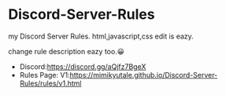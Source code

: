 # Discord-Server-Rules
my Discord Server Rules.
html,javascript,css edit is eazy.

change rule description eazy too.😀
- Discord:https://discord.gg/aQjfz7BgeX
- Rules Page: V1:https://mimikyutale.github.io/Discord-Server-Rules/rules/v1.html

